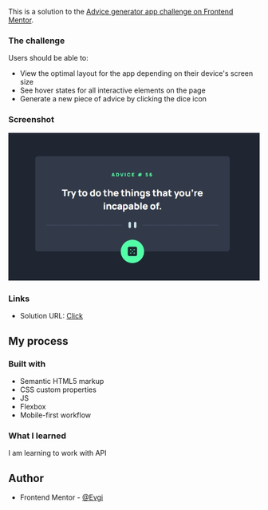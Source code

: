 This is a solution to the [Advice generator app challenge on Frontend Mentor](https://www.frontendmentor.io/challenges/advice-generator-app-QdUG-13db).

### The challenge

Users should be able to:

- View the optimal layout for the app depending on their device's screen size
- See hover states for all interactive elements on the page
- Generate a new piece of advice by clicking the dice icon

### Screenshot

![](screenshots/screen.jpg)

### Links

- Solution URL: [Click](https://eugiss.github.io/advice-generator-app/)

## My process

### Built with

- Semantic HTML5 markup
- CSS custom properties
- JS
- Flexbox
- Mobile-first workflow

### What I learned

I am learning to work with API

## Author

- Frontend Mentor - [@Evgi](https://www.frontendmentor.io/profile/EvgiSs)

